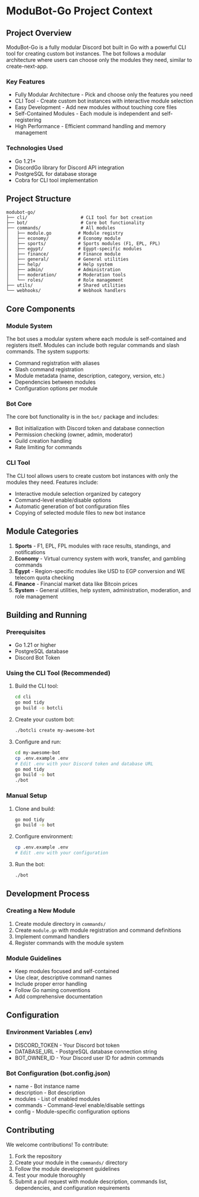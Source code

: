 # ModuBot-Go Project Context

## Project Overview

ModuBot-Go is a fully modular Discord bot built in Go with a powerful CLI tool for creating custom bot instances. The bot follows a modular architecture where users can choose only the modules they need, similar to create-next-app.

### Key Features
- Fully Modular Architecture - Pick and choose only the features you need
- CLI Tool - Create custom bot instances with interactive module selection
- Easy Development - Add new modules without touching core files
- Self-Contained Modules - Each module is independent and self-registering
- High Performance - Efficient command handling and memory management

### Technologies Used
- Go 1.21+
- DiscordGo library for Discord API integration
- PostgreSQL for database storage
- Cobra for CLI tool implementation

## Project Structure

```
modubot-go/
├── cli/                    # CLI tool for bot creation
├── bot/                    # Core bot functionality
├── commands/               # All modules
│   ├── module.go          # Module registry
│   ├── economy/           # Economy module
│   ├── sports/            # Sports modules (F1, EPL, FPL)
│   ├── egypt/             # Egypt-specific modules
│   ├── finance/           # Finance module
│   ├── general/           # General utilities
│   ├── help/              # Help system
│   ├── admin/             # Administration
│   ├── moderation/        # Moderation tools
│   └── roles/             # Role management
├── utils/                 # Shared utilities
└── webhooks/              # Webhook handlers
```

## Core Components

### Module System
The bot uses a modular system where each module is self-contained and registers itself. Modules can include both regular commands and slash commands. The system supports:
- Command registration with aliases
- Slash command registration
- Module metadata (name, description, category, version, etc.)
- Dependencies between modules
- Configuration options per module

### Bot Core
The core bot functionality is in the `bot/` package and includes:
- Bot initialization with Discord token and database connection
- Permission checking (owner, admin, moderator)
- Guild creation handling
- Rate limiting for commands

### CLI Tool
The CLI tool allows users to create custom bot instances with only the modules they need. Features include:
- Interactive module selection organized by category
- Command-level enable/disable options
- Automatic generation of bot configuration files
- Copying of selected module files to new bot instance

## Module Categories

1. **Sports** - F1, EPL, FPL modules with race results, standings, and notifications
2. **Economy** - Virtual currency system with work, transfer, and gambling commands
3. **Egypt** - Region-specific modules like USD to EGP conversion and WE telecom quota checking
4. **Finance** - Financial market data like Bitcoin prices
5. **System** - General utilities, help system, administration, moderation, and role management

## Building and Running

### Prerequisites
- Go 1.21 or higher
- PostgreSQL database
- Discord Bot Token

### Using the CLI Tool (Recommended)
1. Build the CLI tool:
   ```bash
   cd cli
   go mod tidy
   go build -o botcli
   ```

2. Create your custom bot:
   ```bash
   ./botcli create my-awesome-bot
   ```

3. Configure and run:
   ```bash
   cd my-awesome-bot
   cp .env.example .env
   # Edit .env with your Discord token and database URL
   go mod tidy
   go build -o bot
   ./bot
   ```

### Manual Setup
1. Clone and build:
   ```bash
   go mod tidy
   go build -o bot
   ```

2. Configure environment:
   ```bash
   cp .env.example .env
   # Edit .env with your configuration
   ```

3. Run the bot:
   ```bash
   ./bot
   ```

## Development Process

### Creating a New Module
1. Create module directory in `commands/`
2. Create `module.go` with module registration and command definitions
3. Implement command handlers
4. Register commands with the module system

### Module Guidelines
- Keep modules focused and self-contained
- Use clear, descriptive command names
- Include proper error handling
- Follow Go naming conventions
- Add comprehensive documentation

## Configuration

### Environment Variables (.env)
- DISCORD_TOKEN - Your Discord bot token
- DATABASE_URL - PostgreSQL database connection string
- BOT_OWNER_ID - Your Discord user ID for admin commands

### Bot Configuration (bot.config.json)
- name - Bot instance name
- description - Bot description
- modules - List of enabled modules
- commands - Command-level enable/disable settings
- config - Module-specific configuration options

## Contributing

We welcome contributions! To contribute:
1. Fork the repository
2. Create your module in the `commands/` directory
3. Follow the module development guidelines
4. Test your module thoroughly
5. Submit a pull request with module description, commands list, dependencies, and configuration requirements